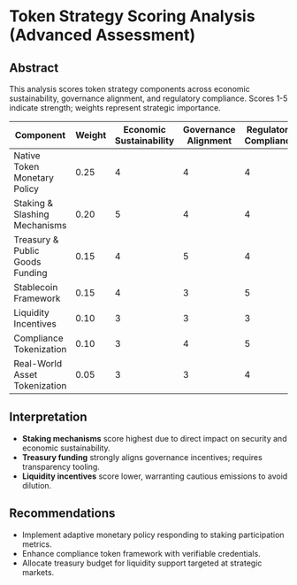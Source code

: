 # Token Strategy Scoring Analysis (Advanced Assessment)

## Abstract
This analysis scores token strategy components across economic sustainability, governance alignment, and regulatory compliance. Scores 1-5 indicate strength; weights represent strategic importance.

| Component | Weight | Economic Sustainability | Governance Alignment | Regulatory Compliance | Weighted Score |
|-----------|--------|-------------------------|----------------------|-----------------------|----------------|
| Native Token Monetary Policy | 0.25 | 4 | 4 | 4 | 4.00 |
| Staking & Slashing Mechanisms | 0.20 | 5 | 4 | 4 | 4.60 |
| Treasury & Public Goods Funding | 0.15 | 4 | 5 | 4 | 4.35 |
| Stablecoin Framework | 0.15 | 4 | 3 | 5 | 4.05 |
| Liquidity Incentives | 0.10 | 3 | 3 | 3 | 3.00 |
| Compliance Tokenization | 0.10 | 3 | 4 | 5 | 4.05 |
| Real-World Asset Tokenization | 0.05 | 3 | 3 | 4 | 3.35 |

## Interpretation
- **Staking mechanisms** score highest due to direct impact on security and economic sustainability.
- **Treasury funding** strongly aligns governance incentives; requires transparency tooling.
- **Liquidity incentives** score lower, warranting cautious emissions to avoid dilution.

## Recommendations
- Implement adaptive monetary policy responding to staking participation metrics.
- Enhance compliance token framework with verifiable credentials.
- Allocate treasury budget for liquidity support targeted at strategic markets.
